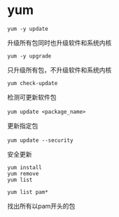 # yum
```
yum -y update
```
升级所有包同时也升级软件和系统内核
 
```
yum -y upgrade 
```
只升级所有包，不升级软件和系统内核 

```
yum check-update
```
检测可更新软件包
```
yum update <package_name>　　
```
更新指定包
```
yum update --security　　
```
安全更新

```
yum install
yum remove
yum list
```
```
yum list pam*
```
找出所有以pam开头的包